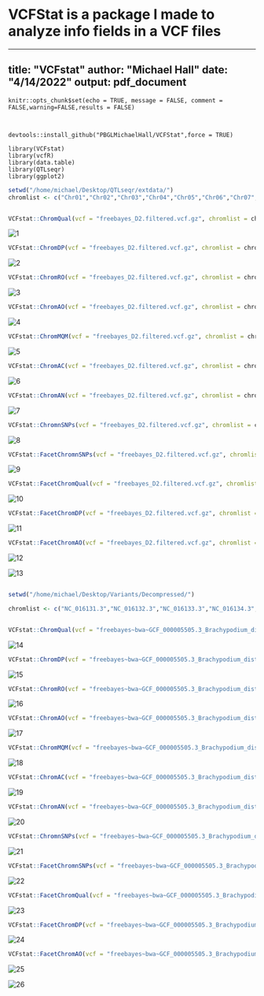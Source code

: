 # VCFStat is a package I made to analyze info fields in a VCF files

---
title: "VCFstat"
author: "Michael Hall"
date: "4/14/2022"
output: pdf_document
---

```{r setup, include=FALSE}
knitr::opts_chunk$set(echo = TRUE, message = FALSE, comment = FALSE,warning=FALSE,results = FALSE)
```

```{r Best}
  

devtools::install_github("PBGLMichaelHall/VCFStat",force = TRUE)

library(VCFstat)
library(vcfR)
library(data.table)
library(QTLseqr)
library(ggplot2)

```


```r
setwd("/home/michael/Desktop/QTLseqr/extdata/")
chromlist <- c("Chr01","Chr02","Chr03","Chr04","Chr05","Chr06","Chr07","Chr08","Chr09","Chr10")


VCFstat::ChromQual(vcf = "freebayes_D2.filtered.vcf.gz", chromlist = chromlist,windowSize = 1e+05, binwidth = 50,Maximum=5000)
```
![1](https://user-images.githubusercontent.com/93121277/163991880-7eff336b-6eb2-45cf-ada4-0ae3787b489f.png)

```r
VCFstat::ChromDP(vcf = "freebayes_D2.filtered.vcf.gz", chromlist = chromlist,windowSize = 1e+05, binwidth = 10)
```
![2](https://user-images.githubusercontent.com/93121277/163991898-568d96de-9773-4da1-a2e2-e22edd470ced.png)

```r
VCFstat::ChromRO(vcf = "freebayes_D2.filtered.vcf.gz", chromlist = chromlist,windowSize = 1e+05, binwidth = 10)
```
![3](https://user-images.githubusercontent.com/93121277/163991973-cc2743e1-49df-4a59-a6b0-ef66bafbd07d.png)


```r
VCFstat::ChromAO(vcf = "freebayes_D2.filtered.vcf.gz", chromlist = chromlist,windowSize = 1e+05, binwidth = 10)
```
![4](https://user-images.githubusercontent.com/93121277/163992003-8ca07920-803d-4ea0-91a6-27cb9baf5318.png)


```r
VCFstat::ChromMQM(vcf = "freebayes_D2.filtered.vcf.gz", chromlist = chromlist,windowSize = 1e+05, binwidth = 10)
```
![5](https://user-images.githubusercontent.com/93121277/163992014-1d49cd02-6eb4-41da-97cc-3a5b4edec069.png)

```r
VCFstat::ChromAC(vcf = "freebayes_D2.filtered.vcf.gz", chromlist = chromlist,windowSize = 1e+05, binwidth = 10)
```
![6](https://user-images.githubusercontent.com/93121277/163992029-85972022-0ed0-4613-b8dc-f8c521399447.png)

```r
VCFstat::ChromAN(vcf = "freebayes_D2.filtered.vcf.gz", chromlist = chromlist,windowSize = 1e+05, binwidth = 10)
```
![7](https://user-images.githubusercontent.com/93121277/163992038-a8fd2a00-8e8b-4592-9aab-4836a6024763.png)

```r
VCFstat::ChromnSNPs(vcf = "freebayes_D2.filtered.vcf.gz", chromlist = chromlist,windowSize = 1e+05, binwidth = 10)
```
![8](https://user-images.githubusercontent.com/93121277/163992055-ab66d757-7869-48f4-9f1d-83cdb75dd816.png)


```r
VCFstat::FacetChromnSNPs(vcf = "freebayes_D2.filtered.vcf.gz", chromlist = chromlist,windowSize = 1e+05, ncol=10)
```
![9](https://user-images.githubusercontent.com/93121277/163992080-709ee512-a0c9-4deb-bc78-c8bb0eb091b9.png)


```r
VCFstat::FacetChromQual(vcf = "freebayes_D2.filtered.vcf.gz", chromlist = chromlist,windowSize = 1e+05, ncol=10)
```
![10](https://user-images.githubusercontent.com/93121277/163992096-a6665a60-250d-4902-9ee1-9f164b81b658.png)


```r
VCFstat::FacetChromDP(vcf = "freebayes_D2.filtered.vcf.gz", chromlist = chromlist,windowSize = 1e+05, ncol=10)
```
![11](https://user-images.githubusercontent.com/93121277/163992109-ae192335-ca3d-47cd-b1dd-573db78dd29c.png)


```r
VCFstat::FacetChromAO(vcf = "freebayes_D2.filtered.vcf.gz", chromlist = chromlist,windowSize = 1e+05, ncol=10)
```
![12](https://user-images.githubusercontent.com/93121277/163992119-8272a52e-e0f2-4162-b94c-ec3c63fd8983.png)

![13](https://user-images.githubusercontent.com/93121277/163992127-da7dfea3-66e1-4a8b-9f75-e99cbe323773.png)






```r

setwd("/home/michael/Desktop/Variants/Decompressed/")

chromlist <- c("NC_016131.3","NC_016132.3","NC_016133.3","NC_016134.3","NC_016135.3")


VCFstat::ChromQual(vcf = "freebayes~bwa~GCF_000005505.3_Brachypodium_distachyon_v3.0~all_samples~filtered-strict.vcf", chromlist = chromlist,windowSize = 1e+05, binwidth = 50,Maximum=5000)
```
![14](https://user-images.githubusercontent.com/93121277/163992145-1203a87a-1264-4e65-868f-ff31bae02c15.png)

```r
VCFstat::ChromDP(vcf = "freebayes~bwa~GCF_000005505.3_Brachypodium_distachyon_v3.0~all_samples~filtered-strict.vcf", chromlist = chromlist,windowSize = 1e+05, binwidth = 10)
```
![15](https://user-images.githubusercontent.com/93121277/163992161-c74b85c0-6c94-4ffd-b8d9-65bceee90dc4.png)


```r
VCFstat::ChromRO(vcf = "freebayes~bwa~GCF_000005505.3_Brachypodium_distachyon_v3.0~all_samples~filtered-strict.vcf", chromlist = chromlist,windowSize = 1e+05, binwidth = 10)
```
![16](https://user-images.githubusercontent.com/93121277/163992166-88f61376-3c6a-456f-bead-4f4a52af9780.png)

```r
VCFstat::ChromAO(vcf = "freebayes~bwa~GCF_000005505.3_Brachypodium_distachyon_v3.0~all_samples~filtered-strict.vcf", chromlist = chromlist,windowSize = 1e+05, binwidth = 10)
```
![17](https://user-images.githubusercontent.com/93121277/163992184-ac8ad14b-1143-40e7-866e-296b1a6977d3.png)

```r
VCFstat::ChromMQM(vcf = "freebayes~bwa~GCF_000005505.3_Brachypodium_distachyon_v3.0~all_samples~filtered-strict.vcf", chromlist = chromlist,windowSize = 1e+05, binwidth = 10)
```
![18](https://user-images.githubusercontent.com/93121277/163992194-db12fecd-816e-4178-b943-2b3b8ef57bbe.png)


```r
VCFstat::ChromAC(vcf = "freebayes~bwa~GCF_000005505.3_Brachypodium_distachyon_v3.0~all_samples~filtered-strict.vcf", chromlist = chromlist,windowSize = 1e+05, binwidth = 10)
```
![19](https://user-images.githubusercontent.com/93121277/163992229-ecd45187-5527-4605-9fbc-6d36576c7631.png)


```r
VCFstat::ChromAN(vcf = "freebayes~bwa~GCF_000005505.3_Brachypodium_distachyon_v3.0~all_samples~filtered-strict.vcf", chromlist = chromlist,windowSize = 1e+05, binwidth = 10)
```
![20](https://user-images.githubusercontent.com/93121277/163992243-46ef5458-dca7-4997-8946-f9218e477201.png)



```r
VCFstat::ChromnSNPs(vcf = "freebayes~bwa~GCF_000005505.3_Brachypodium_distachyon_v3.0~all_samples~filtered-strict.vcf", chromlist = chromlist,windowSize = 1e+05, binwidth = 10)
```
![21](https://user-images.githubusercontent.com/93121277/163992252-21f96161-65eb-4af5-9cb7-1f62e60347c4.png)


```r
VCFstat::FacetChromnSNPs(vcf = "freebayes~bwa~GCF_000005505.3_Brachypodium_distachyon_v3.0~all_samples~filtered-strict.vcf", chromlist = chromlist,windowSize = 1e+05, ncol=10)
```
![22](https://user-images.githubusercontent.com/93121277/163992268-8dc9d71c-ede5-487b-88be-804a240e7672.png)


```r
VCFstat::FacetChromQual(vcf = "freebayes~bwa~GCF_000005505.3_Brachypodium_distachyon_v3.0~all_samples~filtered-strict.vcf", chromlist = chromlist,windowSize = 1e+05, ncol=10)
```
![23](https://user-images.githubusercontent.com/93121277/163992280-f49b0119-ac4d-424d-b6da-4b3a003cb261.png)


```r
VCFstat::FacetChromDP(vcf = "freebayes~bwa~GCF_000005505.3_Brachypodium_distachyon_v3.0~all_samples~filtered-strict.vcf", chromlist = chromlist,windowSize = 1e+05, ncol=10)
```
![24](https://user-images.githubusercontent.com/93121277/163992294-353674eb-d71e-4058-bde1-ebd5b83eb4e8.png)


```r
VCFstat::FacetChromAO(vcf = "freebayes~bwa~GCF_000005505.3_Brachypodium_distachyon_v3.0~all_samples~filtered-strict.vcf", chromlist = chromlist,windowSize = 1e+05, ncol=10)
```
![25](https://user-images.githubusercontent.com/93121277/163992323-54ffd134-b431-40ca-9a0b-8da38dbd901c.png)

![26](https://user-images.githubusercontent.com/93121277/163992348-46a0722c-2bb8-4e4c-9701-1f09c44b96a0.png)



